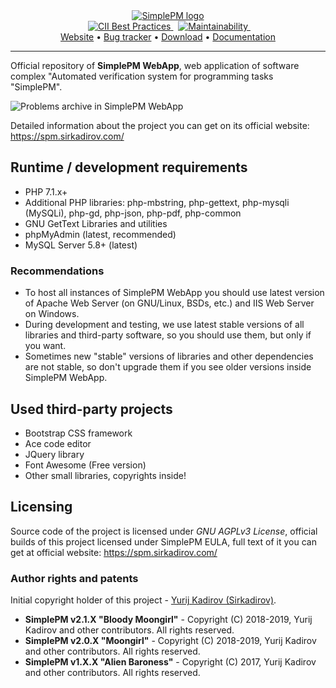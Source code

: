 <div align="center">
  <a href="https://spm.sirkadirov.com/">
    <img src="https://raw.githubusercontent.com/SirkadirovTeam/simplepm-resources/master/logo.png" alt="SimplePM logo">
  </a>
</div>
<div align="center">
  &nbsp;
  <a href="https://bestpractices.coreinfrastructure.org/projects/1230">
    <img src="https://bestpractices.coreinfrastructure.org/projects/1230/badge" alt="CII Best Practices">
  </a>
  &nbsp;
  <a href="https://codeclimate.com/github/SirkadirovTeam/SimplePM_WebApp/maintainability">
    <img src="https://api.codeclimate.com/v1/badges/9e88b0a0910af3f47af8/maintainability" alt="Maintainability">
  </a>
  &nbsp;
</div>
<div align="center">
  <a href="https://spm.sirkadirov.com/">Website</a> • <a href="https://simplepm.atlassian.net/projects/WEBAPP/">Bug tracker</a> • <a href="https://spm.sirkadirov.com/download.html">Download</a> • <a href="https://simplepm.atlassian.net/">Documentation</a>
</div>

*****

Official repository of **SimplePM WebApp**, web application of software complex "Automated verification system for programming tasks "SimplePM".

![Problems archive in SimplePM WebApp](https://i.imgur.com/BWKt5p1.png)

Detailed information about the project you can get on its official website: https://spm.sirkadirov.com/

## Runtime / development requirements
- PHP 7.1.x+
- Additional PHP libraries: php-mbstring, php-gettext, php-mysqli (MySQLi), php-gd, php-json, php-pdf, php-common
- GNU GetText Libraries and utilities
- phpMyAdmin (latest, recommended)
- MySQL Server 5.8+ (latest)

### Recommendations
- To host all instances of SimplePM WebApp you should use latest version of Apache Web Server (on GNU/Linux, BSDs, etc.) and IIS Web Server on Windows.
- During development and testing, we use latest stable versions of all libraries and third-party software, so you should use them, but only if you want.
- Sometimes new "stable" versions of libraries and other dependencies are not stable, so don't upgrade them if you see older versions inside SimplePM WebApp.

## Used third-party projects
- Bootstrap CSS framework
- Ace code editor
- JQuery library
- Font Awesome (Free version)
- Other small libraries, copyrights inside!

## Licensing
Source code of the project is licensed under *GNU AGPLv3 License*, official builds of this project licensed under SimplePM EULA, full text of it you can get at official website: https://spm.sirkadirov.com/

### Author rights and patents
Initial copyright holder of this project - [Yurij Kadirov (Sirkadirov)](https://sirkadirov.com/).

- **SimplePM v2.1.X "Bloody Moongirl"** - Copyright (C) 2018-2019, Yurij Kadirov and other contributors. All rights reserved.
- **SimplePM v2.0.X "Moongirl"** - Copyright (C) 2018-2019, Yurij Kadirov and other contributors. All rights reserved.
- **SimplePM v1.X.X "Alien Baroness"** - Copyright (C) 2017, Yurij Kadirov and other contributors. All rights reserved.
